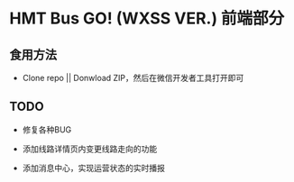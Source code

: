 # HMT Bus GO! (WXSS VER.) 前端部分

## 食用方法

* Clone repo || Donwload ZIP，然后在微信开发者工具打开即可

## TODO

* 修复各种BUG

* 添加线路详情页内变更线路走向的功能

* 添加消息中心，实现运营状态的实时播报
